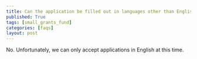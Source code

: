 ```yaml
---
title: Can the application be filled out in languages other than English?
published: True
tags: [small_grants_fund]
categories: [faqs]
layout: post
---
```

<div class="content">
	<p>No. Unfortunately, we can only accept applications in English at this time.</p>
</div>